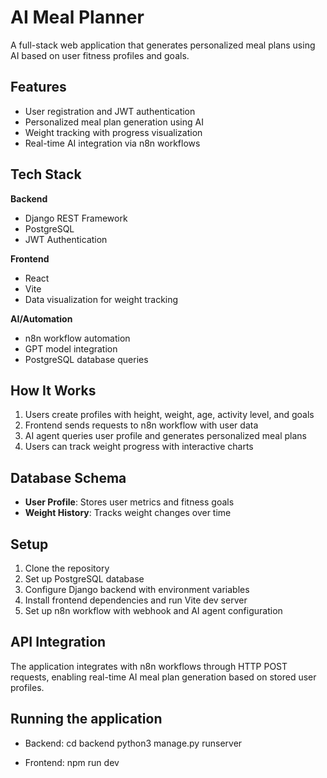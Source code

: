 # AI Meal Planner

A full-stack web application that generates personalized meal plans using AI based on user fitness profiles and goals.

## Features

- User registration and JWT authentication
- Personalized meal plan generation using AI
- Weight tracking with progress visualization
- Real-time AI integration via n8n workflows

## Tech Stack

**Backend**

- Django REST Framework
- PostgreSQL
- JWT Authentication

**Frontend**

- React
- Vite
- Data visualization for weight tracking

**AI/Automation**

- n8n workflow automation
- GPT model integration
- PostgreSQL database queries

## How It Works

1. Users create profiles with height, weight, age, activity level, and goals
2. Frontend sends requests to n8n workflow with user data
3. AI agent queries user profile and generates personalized meal plans
4. Users can track weight progress with interactive charts

## Database Schema

- **User Profile**: Stores user metrics and fitness goals
- **Weight History**: Tracks weight changes over time

## Setup

1. Clone the repository
2. Set up PostgreSQL database
3. Configure Django backend with environment variables
4. Install frontend dependencies and run Vite dev server
5. Set up n8n workflow with webhook and AI agent configuration

## API Integration

The application integrates with n8n workflows through HTTP POST requests, enabling real-time AI meal plan generation based on stored user profiles.

## Running the application

- Backend:
  cd backend
  python3 manage.py runserver

- Frontend:
  npm run dev
